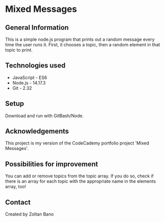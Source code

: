 # Mixed Messages

## General Information
This is a simple node.js program that prints out a random message every time the user runs it. First, it chooses a topic, then a random element in that topic to print.

## Technologies used

- JavaScript - ES6
- Node.js - 14.17.3
- Git - 2.32

## Setup

Download and run with GitBash/Node.

## Acknowledgements

This project is my version of the CodeCademy portfolio project 'Mixed Messages'.

## Possibilities for improvement
You can add or remove topics from the topic array. If you do so, check if there is an array for each topic with the appropriate name in the elements array, too!

## Contact

Created by Zoltan Bano
